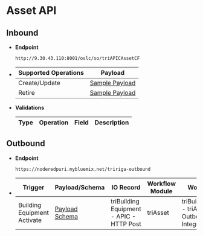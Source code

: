 # Asset API


## Inbound

- **Endpoint**
  ```
  http://9.30.43.110:8001/oslc/so/triAPICAssetCF
  ```

- Supported Operations | Payload 
  ---|---
  Create/Update | [Sample Payload](/docs/Payload_IN_Create_Asset.json) 
  Retire | [Sample Payload](/docs/Payload_IN_Retire_Asset.json)
  
- **Validations**

  Type | Operation | Field | Description
  ---|---|---|---


## Outbound

- **Endpoint**
  ```
  https://noderedpuri.mybluemix.net/tririga-outbound
  ```
  
- Trigger | Payload/Schema |IO Record | Workflow Module | Workflow Name 
  ---|---|---|---|---
  Building Equipment Activate | [Payload](/docs/Payload_OUT_Asset.json) <br> [Schema](/docs/Schema_OUT_Asset.json) | triBuilding Equipment - APIC - HTTP Post | triAsset | triBuildingEquipment - triActivate - Send Outbound using Integration Object 
  
